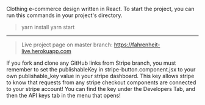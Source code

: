 Clothing e-commerce design written in React.
To start the project, you can run this commands in your project's directory.
> yarn install
> yarn start
------------------------------------------

> Live project page on master branch: https://fahrenheit-live.herokuapp.com


<NOTE> If you fork and clone any GitHub links from Stripe branch, you must remember to set the publishableKey in stripe-button.component.jsx to your own publishable_key value in your stripe dashboard. This key allows stripe to know that requests from any stripe checkout components are connected to your stripe account! You can find the key under the Developers Tab, and then the API keys tab in the menu that opens!
